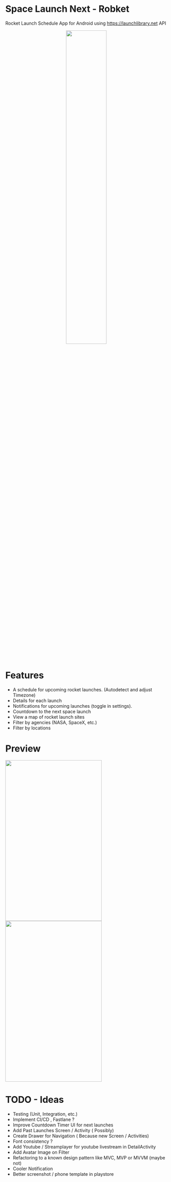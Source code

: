# Space Launch Next - Robket 
Rocket Launch Schedule App for Android using https://launchlibrary.net API 

<p align="center">
  <a href="https://play.google.com/store/apps/details?id=com.roby.android.robcket_rocketlaunchschedule">
    <img src="https://cdn.rawgit.com/steverichey/google-play-badge-svg/master/img/en_get.svg" width="50%">
  </a>
</p>

# Features 
- A schedule for upcoming rocket launches. (Autodetect and adjust Timezone)
- Details for each launch
- Notifications for upcoming launches (toggle in settings).
- Countdown to the next space launch
- View a map of rocket launch sites
- Filter by agencies (NASA, SpaceX, etc.)
- Filter by locations

# Preview 
<img src="https://user-images.githubusercontent.com/17837057/51090815-76554d80-1782-11e9-9cfb-8d8ccf0b0f65.png" height=500 width=300>
<img src="https://user-images.githubusercontent.com/17837057/51090819-84a36980-1782-11e9-95ab-54cf0198a37f.png" height=500 width=300>

# TODO - Ideas
- Testing (Unit, Integration, etc.)
- Implement CI/CD , Fastlane ? 
- Improve Countdown Timer UI for next launches
- Add Past Launches Screen / Activity ( Possibly)
- Create Drawer for Navigation ( Because new Screen / Activities)
- Font consistency ? 
- Add Youtube / Streamplayer for youtube livestream in DetailActivity
- Add Avatar Image on Filter 
- Refactoring to a known design pattern like MVC, MVP or MVVM (maybe not)
- Cooler Notification
- Better screenshot / phone template in playstore
